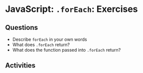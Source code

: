 # JavaScript: `.forEach`: Exercises

## Questions

* Describe `forEach` in your own words
* What does `.forEach` return?
* What does the function passed into `.forEach` return?

## Activities

